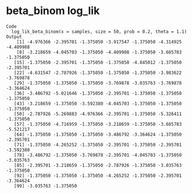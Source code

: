 # beta_binom log_lik

    Code
      log_lik_beta_binom(x = samples, size = 50, prob = 0.2, theta = 1.1)
    Output
        [1] -4.976366 -2.395701 -1.375050 -3.917547 -1.375050 -4.314925 -4.409988
        [8] -3.218659 -4.045703 -1.375050 -4.409988 -1.375050 -3.685783 -1.375050
       [15] -1.375050 -2.395701 -1.375050 -1.375050 -4.845012 -1.375050 -2.395701
       [22] -4.631547 -2.787926 -1.375050 -1.375050 -1.375050 -3.983622 -3.769878
       [29] -1.375050 -1.375050 -1.375050 -3.769878 -3.035763 -3.769878 -3.364624
       [36] -3.486792 -5.021646 -1.375050 -2.395701 -1.375050 -1.375050 -1.375050
       [43] -3.218659 -1.375050 -3.592380 -4.045703 -1.375050 -1.375050 -1.375050
       [50] -2.787926 -5.269883 -4.976366 -2.395701 -1.375050 -5.326411 -1.375050
       [57] -1.375050 -4.716959 -1.375050 -3.218659 -1.375050 -3.685783 -5.521217
       [64] -1.375050 -1.375050 -1.375050 -3.486792 -3.364624 -1.375050 -2.395701
       [71] -1.375050 -4.265252 -1.375050 -2.395701 -1.375050 -2.395701 -3.592380
       [78] -3.486792 -1.375050 -3.769878 -2.395701 -4.045703 -1.375050 -3.035763
       [85] -2.395701 -3.218659 -1.375050 -2.787926 -1.375050 -3.035763 -1.375050
       [92] -1.375050 -1.375050 -1.375050 -4.265252 -1.375050 -2.395701 -3.364624
       [99] -3.035763 -1.375050

